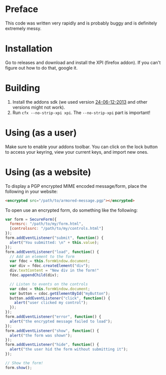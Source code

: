 Preface
=======

This code was written very rapidly and is probably buggy and is definitely
extremely messy. 

Installation
============

Go to releases and download and install the XPI (firefox addon). If you can't
figure out how to do that, google it.

Building
========

1. Install the addons sdk (we used version
   [24-06-12-2013](https://github.com/mozilla/addon-sdk/releases/tag/firefox-24-06-12-2013)
   and other versions might not work).
2. Run `cfx --no-strip-xpi xpi`. The `--no-strip-xpi` part is important!

Using (as a user)
=================

Make sure to enable your addons toolbar. You can click on the lock button to
access your keyring, view your current keys, and import new ones.

Using (as a website)
====================

To display a PGP encrypted MIME encoded message/form, place the following in your website:

```html
<encrypted src="/path/to/armored-message.pgp"></encrypted>
```

To open use an encrypted form, do something like the following:

```javascript
var form = SecureForm({
  formsrc: "/path/to/my/form.html",
  [controlssrc: "/path/to/my/controls.html"]
});
form.addEventListener("submit", function() {
  alert("You submitted: \n" + this.value);
});
form.addEventListener("load", function() {
  // Add an element to the form
  var fdoc = this.formWindow.document;
  var div = fdoc.createElement("div");
  div.textContent = "New div in the form!"
  fdoc.appendChild(div);

  // Listen to events on the controls
  var cdoc = this.formWindow.document;
  var button = cdoc.getElementById("myButton");
  button.addEventListener("click", function() {
    alert("user clicked my control");
  });
});
form.addEventListener("error", function() {
  alert("the encrypted message failed to load");
});
form.addEventListener("show", function() {
  alert("the form was shown");
});
form.addEventListener("hide", function() {
  alert("the user hid the form without submitting it");
});

// Show the form!
form.show();
```


